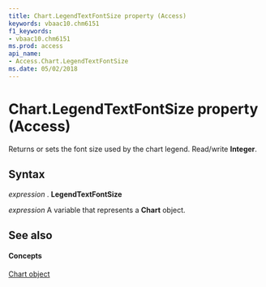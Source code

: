 ```yaml
---
title: Chart.LegendTextFontSize property (Access)
keywords: vbaac10.chm6151
f1_keywords:
- vbaac10.chm6151
ms.prod: access
api_name:
- Access.Chart.LegendTextFontSize
ms.date: 05/02/2018
---
```



# Chart.LegendTextFontSize property (Access)

Returns or sets the font size used by the chart legend. Read/write **Integer**.


## Syntax

 _expression_ . **LegendTextFontSize**

 _expression_ A variable that represents a **Chart** object.


## See also


#### Concepts


[Chart object](Access.Chart.md)